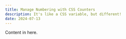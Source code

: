```yaml
---
title: Manage Numbering with CSS Counters
description: It's like a CSS variable, but different!
date: 2024-07-13
---
```


Content in here.
